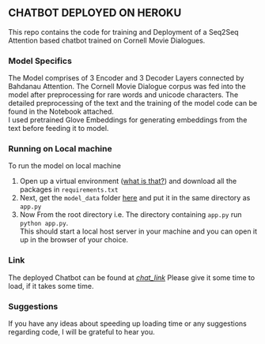 ## CHATBOT DEPLOYED ON HEROKU
This repo contains the code for training and Deployment of a Seq2Seq Attention based chatbot trained on Cornell Movie Dialogues.

### Model Specifics
The Model comprises of 3 Encoder and 3 Decoder Layers connected by Bahdanau Attention. The Cornell Movie Dialogue corpus was fed into the model after preprocessing for rare words and unicode characters. The detailed preprocessing of the text and the training of the model code can be found in the Notebook attached. \
I used pretrained Glove Embeddings for generating embeddings from the text before feeding it to model.

### Running on Local machine
To run the model on local machine
1. Open up a virtual environment ([what is that?](https://docs.python.org/3/library/venv.html)) and download all the packages in `requirements.txt` 
2. Next, get the `model_data` folder [here](https://drive.google.com/file/d/1lkW6rCH03wmr1dbIDxb-YV2-y9PpZC8g/view?usp=sharing) and put it in the same directory as `app.py` 
3. Now From the root directory i.e. The directory containing `app.py` run `python app.py`. \
This should start a local host server in your machine and you can open it up in the browser of your choice.

### Link
The deployed Chatbot can be found at [_chat_link_](https://my-chatbot-varvish.herokuapp.com/)
Please give it some time to load, if it takes some time.

### Suggestions
If you have any ideas about speeding up loading time or any suggestions regarding code, I will be grateful to hear you.
